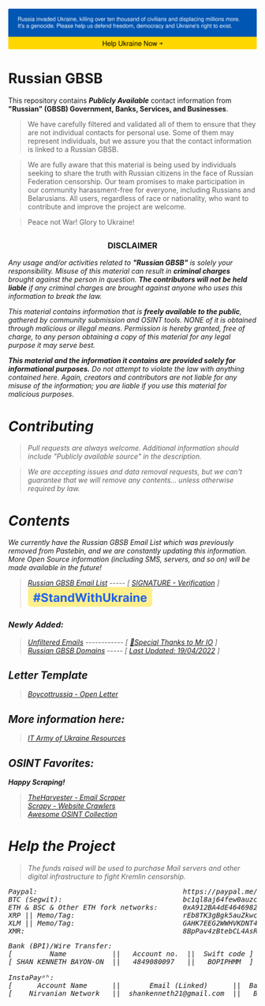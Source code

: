 [![Stand With Ukraine](https://raw.githubusercontent.com/vshymanskyy/StandWithUkraine/main/banner2-direct.svg)](https://war.ukraine.ua/support-ukraine/)

# Russian GBSB
This repository contains ***Publicly Available*** contact information from **"Russian" (GBSB) Government, Banks, Services, and Businesses**.
> We have carefully filtered and validated all of them to ensure that they are not individual contacts for personal use. Some of them may represent individuals, but we assure you that the contact information is linked to a Russian GBSB.

> We are fully aware that this material is being used by individuals seeking to share the truth with Russian citizens in the face of Russian Federation censorship. Our team promises to make participation in our community harassment-free for everyone, including Russians and Belarusians. All users, regardless of race or nationality, who want to contribute and improve the project are welcome.

> Peace not War! Glory to Ukraine!

##

<h3><p align="center">DISCLAIMER</p></h3>

<i>Any usage and/or activities related to <b>"Russian GBSB"</b> is solely your responsibility. Misuse of this material can result in <b>criminal charges</b> brought against the person in question. <b>The contributors will not be held liable</b> if any criminal charges are brought against anyone who uses this information to break the law.

This material contains information that is <b>freely available to the public</b>, gathered by community submission and OSINT tools. NONE of it is obtained through malicious or illegal means. Permission is hereby granted, free of charge, to any person obtaining a copy of this material for any legal purpose it may serve best.

<b>This material and the information it contains are provided solely for informational purposes.</b> Do not attempt to violate the law with anything contained here. Again, creators and contributors are not liable for any misuse of the information; you are liable if you use this material for malicious purposes.
  
# Contributing
  
> Pull requests are always welcome. Additional information should include "Publicly available source" in the description.
  
> We are accepting issues and data removal requests, but we can't guarantee that we will remove any contents... unless otherwise required by law.

# Contents
We currently have the Russian GBSB Email List which was previously removed from Pastebin, and we are constantly updating this information. More Open Source information (including SMS, servers, and so on) will be made available in the future!
> [Russian GBSB Email List](/CONTENTS/Emails/emails.txt) ----- [ [SIGNATURE - Verification](/SIGNATURE) ]  
[![StandWithUkraine](https://raw.githubusercontent.com/vshymanskyy/StandWithUkraine/main/badges/StandWithUkraine.svg)](https://t.me/itarmyofukraine2022)

### Newly Added:
> [Unfiltered Emails](CONTENTS/Emails/UNFILTERED%20LIST/email.txt) ------------ [ [:yellow_heart:Special Thanks to Mr IO](mailto:IO_NULL_VOID@PROTONMAIL.COM) ]  
> [Russian GBSB Domains](/CONTENTS/Domains/domains.txt) ----- [ [Last Updated: 19/04/2022](https://t.me/itarmyofukraine2022) ]

## Letter Template
> [Boycottrussia - Open Letter](https://www.boycottrussia.info/open-letter-to-ceos)

## More information here:
> [IT Army of Ukraine Resources](https://github.com/danieldanielecki/IT-ARMY-of-Ukraine-Resources-in-English)

## OSINT Favorites:
**Happy Scraping!**
> [TheHarvester - Email Scraper](https://github.com/laramies/theHarvester)  
> [Scrapy - Website Crawlers](https://github.com/scrapy/scrapy)  
> [Awesome OSINT Collection](https://github.com/jivoi/awesome-osint)  

# Help the Project
> The funds raised will be used to purchase Mail servers and other digital infrastructure to fight Kremlin censorship.
<pre>
Paypal:                                   https://paypal.me/nirvana472821  
BTC (Segwit):                             bc1ql8aj64few0auzc89mr80jgd63phuh5vzdptqny  
ETH & BSC & Other ETH fork networks:      0xA912BA4dE46469825C92d2B45FF75ffe58fb8402  
XRP || Memo/Tag:                          rEb8TK3gBgk5auZkwc6sHnwrGVJH8DuaLh                            ||   494829087  
XLM || Memo/Tag:                          GAHK7EEG2WWHVKDNT4CEQFZGKF2LGDSW2IVM4S5DP42RBW3K6BTODB4A      ||   106132838  
XMR:                                      8BpPav4zBtebCL4AsRjqqLSNMpp6q2KpQP9ZAPFUfzS3cMcgwxjao2RBmGfpizmMRHZiHcK1fRbpD9rVboApV7YzBTDGt2U  
</pre>
<pre>
Bank (BPI)/Wire Transfer:
[         Name           ||   Account no.  ||  Swift code ]
[ SHAN KENNETH BAYON-ON  ||   4849080097   ||   BOPIPHMM  ]

InstaPayᵖʰ:
[      Account Name      ||       Email (Linked)      ||  Bank - Account no.  ]
[    Nirvanian Network   ||  shankenneth21@gmail.com  ||   BPI - 4849080097   ]
</pre>
